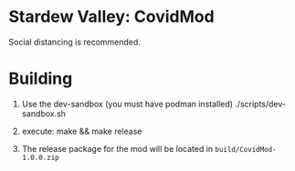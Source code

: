 # Stardew Valley: CovidMod

Social distancing is recommended.


# Building

1. Use the dev-sandbox (you must have podman installed)
    ./scripts/dev-sandbox.sh

2. execute:
    make && make release

3. The release package for the mod will be located in `build/CovidMod-1.0.0.zip`


